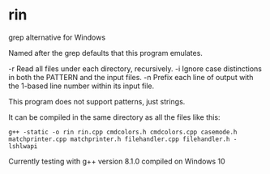# rin

grep alternative for Windows

Named after the grep defaults that this program emulates.

-r Read all files under each directory, recursively.
-i Ignore case distinctions in both the PATTERN and the input files.
-n Prefix each line of output with the 1-based line number within its input file.

This program does not support patterns, just strings.

It can be compiled in the same directory as all the files like this:

    g++ -static -o rin rin.cpp cmdcolors.h cmdcolors.cpp casemode.h matchprinter.cpp matchprinter.h filehandler.cpp filehandler.h -lshlwapi

Currently testing with g++ version 8.1.0 compiled on Windows 10

